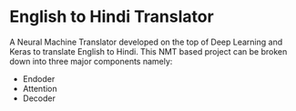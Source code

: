 # English to Hindi Translator
A Neural Machine Translator developed on the top of Deep Learning and Keras to translate English to Hindi. This NMT based project can be broken down into three major components namely:
- Endoder
- Attention
- Decoder
